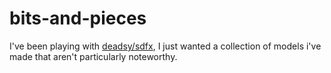 # bits-and-pieces
I've been playing with [deadsy/sdfx](https://github.com/deadsy/sdfx), I just wanted a collection of models i've made that aren't particularly noteworthy.
